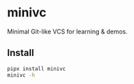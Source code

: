 # minivc

Minimal Git-like VCS for learning & demos.

## Install
```bash
pipx install minivc
minivc -h
